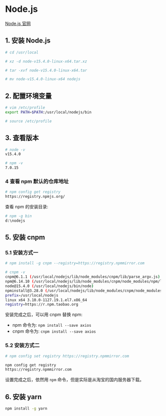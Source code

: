 # Node.js
[Node.js 官网](https://nodejs.org/en/ 'Node.js')

## 1. 安装 Node.js
```bash
# cd /usr/local

# xz -d node-v15.4.0-linux-x64.tar.xz

# tar -xvf node-v15.4.0-linux-x64.tar

# mv node-v15.4.0-linux-x64 nodejs
```

## 2. 配置环境变量
```bash
# vim /etc/profile
export PATH=$PATH:/usr/local/nodejs/bin

# source /etc/profile
```

## 3. 查看版本
```bash
# node -v
v15.4.0

# npm -v
7.0.15
```

### 4 查看 npm 默认的仓库地址
```bash
# npm config get registry
https://registry.npmjs.org/
```

查看 npm 的安装目录:

```bash
# npm -g bin
d:\nodejs
```

## 5. 安装 cnpm
### 5.1 安装方式一
```bash
# npm install -g cnpm --registry=https://registry.npmmirror.com

# cnpm -v
cnpm@6.1.1 (/usr/local/nodejs/lib/node_modules/cnpm/lib/parse_argv.js)
npm@6.14.10 (/usr/local/nodejs/lib/node_modules/cnpm/node_modules/npm/lib/npm.js)
node@15.4.0 (/usr/local/nodejs/bin/node)
npminstall@3.28.0 (/usr/local/nodejs/lib/node_modules/cnpm/node_modules/npminstall/lib/index.js)
prefix=/usr/local/nodejs 
linux x64 3.10.0-1127.19.1.el7.x86_64 
registry=https://r.npm.taobao.org
```

安装完成之后，可以用 cnpm 替换 npm:

- npm 命令为: ```npm install --save axios```
- cnpm 命令为: ```cnpm install --save axios```

### 5.2 安装方式二
```bash
# npm config set registry https://registry.npmmirror.com

npm config get registry
https://registry.npmmirror.com
```

设置完成之后，依然用 ```npm``` 命令，但是实际是从淘宝的国内服务器下载。

## 6. 安装 yarn

```bash
npm install -g yarn
```
